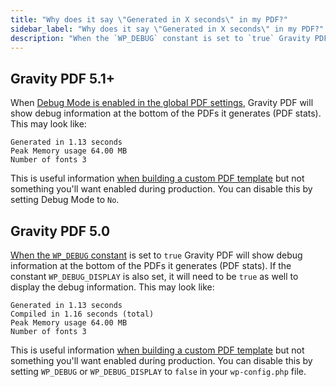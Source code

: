```yaml
---
title: "Why does it say \"Generated in X seconds\" in my PDF?"
sidebar_label: "Why does it say \"Generated in X seconds\" in my PDF?"
description: "When the `WP_DEBUG` constant is set to `true` Gravity PDF will show debug information at the bottom of the PDFs it generates."
---
```


## Gravity PDF 5.1+

When [Debug Mode is enabled in the global PDF settings](user-global-settings.md#debug-mode), Gravity PDF will show debug information at the bottom of the PDFs it generates (PDF stats). This may look like:

    Generated in 1.13 seconds
    Peak Memory usage 64.00 MB
    Number of fonts 3

This is useful information [when building a custom PDF template](developer-start-customising.md) but not something you'll want enabled during production. You can disable this by setting Debug Mode to `No`. 

## Gravity PDF 5.0

[When the `WP_DEBUG` constant](https://codex.wordpress.org/WP_DEBUG) is set to `true` Gravity PDF will show debug information at the bottom of the PDFs it generates (PDF stats). If the constant `WP_DEBUG_DISPLAY` is also set, it will need to be `true` as well to display the debug information. This may look like:

    Generated in 1.13 seconds
    Compiled in 1.16 seconds (total)
    Peak Memory usage 64.00 MB
    Number of fonts 3

This is useful information [when building a custom PDF template](developer-start-customising.md) but not something you'll want enabled during production. You can disable this by setting `WP_DEBUG` or `WP_DEBUG_DISPLAY` to `false` in your `wp-config.php` file.